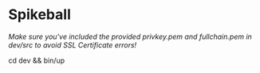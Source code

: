 # Spikeball

*Make sure you've included the provided privkey.pem and fullchain.pem in dev/src to avoid SSL Certificate errors!*

cd dev && bin/up